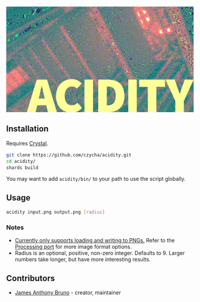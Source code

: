 ![acidity](acidity.png)

## Installation

Requires [Crystal](https://crystal-lang.org/).

```bash
git clone https://github.com/czycha/acidity.git
cd acidity/
shards build
```

You may want to add `acidity/bin/` to your path to use the script globally.

## Usage

```bash
acidity input.png output.png [radius]
```

### Notes

- [Currently only supports loading and writing to PNGs.](https://github.com/czycha/acidity/issues/3) Refer to the [Processing port](https://github.com/czycha/acidity-processing) for more image format options.
- Radius is an optional, positive, non-zero integer. Defaults to 9. Larger numbers take longer, but have more interesting results.

## Contributors

- [James Anthony Bruno](https://github.com/czycha/) - creator, maintainer
